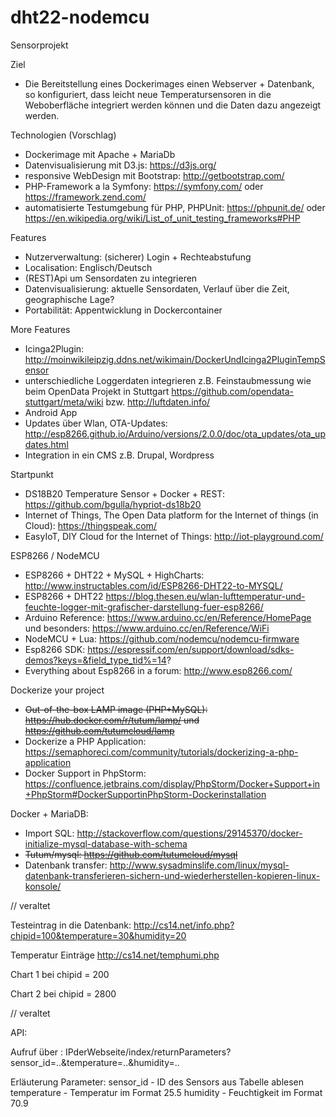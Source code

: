 # dht22-nodemcu

Sensorprojekt

Ziel
- Die Bereitstellung eines Dockerimages einen Webserver + Datenbank, so konfiguriert, dass leicht neue Temperatursensoren in die Weboberfläche integriert werden können und die Daten dazu angezeigt werden.

Technologien (Vorschlag)
- Dockerimage mit Apache + MariaDb
- Datenvisualisierung mit D3.js: https://d3js.org/
- responsive WebDesign mit Bootstrap: http://getbootstrap.com/
- PHP-Framework a la Symfony: https://symfony.com/  oder https://framework.zend.com/ 
- automatisierte Testumgebung für PHP, PHPUnit: https://phpunit.de/ oder https://en.wikipedia.org/wiki/List_of_unit_testing_frameworks#PHP

Features
- Nutzerverwaltung: (sicherer) Login + Rechteabstufung
- Localisation: Englisch/Deutsch
- (REST)Api um Sensordaten zu integrieren
- Datenvisualisierung: aktuelle Sensordaten, Verlauf über die Zeit, geographische Lage?
- Portabilität: Appentwicklung in Dockercontainer

More Features
- Icinga2Plugin: http://moinwikileipzig.ddns.net/wikimain/DockerUndIcinga2PluginTempSensor
- unterschiedliche Loggerdaten integrieren z.B. Feinstaubmessung wie beim OpenData Projekt in Stuttgart https://github.com/opendata-stuttgart/meta/wiki bzw. http://luftdaten.info/
- Android App
- Updates über Wlan, OTA-Updates: http://esp8266.github.io/Arduino/versions/2.0.0/doc/ota_updates/ota_updates.html
- Integration in ein CMS z.B. Drupal, Wordpress


Startpunkt
- DS18B20 Temperature Sensor + Docker + REST: https://github.com/bgulla/hypriot-ds18b20
- Internet of Things, The Open Data platform for the Internet of things (in Cloud): https://thingspeak.com/
- EasyIoT, DIY Cloud for the Internet of Things:  http://iot-playground.com/

ESP8266 / NodeMCU
- ESP8266 + DHT22 + MySQL + HighCharts: http://www.instructables.com/id/ESP8266-DHT22-to-MYSQL/
- ESP8266 + DHT22 https://blog.thesen.eu/wlan-lufttemperatur-und-feuchte-logger-mit-grafischer-darstellung-fuer-esp8266/
- Arduino Reference: https://www.arduino.cc/en/Reference/HomePage und besonders: https://www.arduino.cc/en/Reference/WiFi
- NodeMCU + Lua: https://github.com/nodemcu/nodemcu-firmware
- Esp8266 SDK: https://espressif.com/en/support/download/sdks-demos?keys=&field_type_tid%=14?
- Everything about Esp8266 in a forum: http://www.esp8266.com/

Dockerize your project
- ~~Out-of-the-box LAMP image (PHP+MySQL): https://hub.docker.com/r/tutum/lamp/ und https://github.com/tutumcloud/lamp~~
- Dockerize a PHP Application: https://semaphoreci.com/community/tutorials/dockerizing-a-php-application
- Docker Support in PhpStorm: https://confluence.jetbrains.com/display/PhpStorm/Docker+Support+in+PhpStorm#DockerSupportinPhpStorm-Dockerinstallation

Docker + MariaDB:
- Import SQL: http://stackoverflow.com/questions/29145370/docker-initialize-mysql-database-with-schema
- ~~Tutum/mysql: https://github.com/tutumcloud/mysql~~
- Datenbank transfer: http://www.sysadminslife.com/linux/mysql-datenbank-transferieren-sichern-und-wiederherstellen-kopieren-linux-konsole/

// veraltet 

Testeintrag in die Datenbank:
http://cs14.net/info.php?chipid=100&temperature=30&humidity=20

Temperatur Einträge
http://cs14.net/temphumi.php

Chart 1 bei chipid = 200

Chart 2 bei chipid = 2800

// veraltet 

API:

Aufruf über : 
IPderWebseite/index/returnParameters?sensor_id=..&temperature=..&humidity=..

Erläuterung Parameter:
sensor_id - ID des Sensors aus Tabelle ablesen
temperature - Temperatur im Format 25.5
humidity - Feuchtigkeit im Format 70.9
